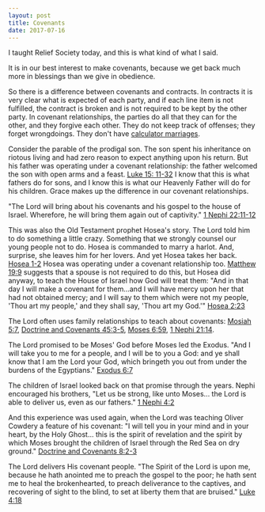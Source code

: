 ```yaml
---
layout: post
title: Covenants
date: 2017-07-16
---
```


I taught Relief Society today, and this is what kind of what I said.  

It is in our best interest to make covenants, because we get back much more in blessings than we give in obedience.  

So there is a difference between covenants and contracts.  In contracts it is very clear what is expected of each party, and if each line item is not fulfilled, the contract is broken and is not required to be kept by the other party. In covenant relationships, the parties do all that they can for the other, and they forgive each other.  They do not keep track of offenses; they forget wrongdoings.  They don't have [calculator marriages](https://speeches.byu.edu/talks/brent-d-slife_experience-love-limitations-psychological-explanation/).

Consider the parable of the prodigal son.  The son spent his inheritance on riotous living and had zero reason to expect anything upon his return.  But his father was operating under a covenant relationship: the father welcomed the son with open arms and a feast. [Luke 15: 11-32](https://www.lds.org/scriptures/nt/luke/15.11-32) I know that this is what fathers do for sons, and I know this is what our Heavenly Father will do for his children.  Grace makes up the difference in our covenant relationships.

"The Lord will bring about his covenants and his gospel to the house of Israel. Wherefore, he will bring them again out of captivity." [1 Nephi 22:11-12](https://www.lds.org/scriptures/bofm/1-ne/22.11-12)

This was also the Old Testament prophet Hosea's story.  The Lord told him to do something a little crazy.  Something that we strongly counsel our young people not to do. Hosea is commanded to marry a harlot. And, surprise, she leaves him for her lovers. And yet Hosea takes her back. [Hosea 1-2](https://www.lds.org/scriptures/ot/hosea/1?lang=eng)  Hosea was operating under a covenant relationship too. [Matthew 19:9](https://www.lds.org/scriptures/nt/matt/19.9?lang=eng) suggests that a spouse is not required to do this, but Hosea did anyway, to teach the House of Israel how God will treat them: "And in that day I will make a covenant for them...and I will have mercy upon her that had not obtained mercy; and I will say to them which were not my people, 'Thou art my people,' and they shall say, 'Thou art my God.'" [Hosea 2:23](https://www.lds.org/scriptures/ot/hosea/2.23?lang=eng)

The Lord often uses family relationships to teach about covenants: [Mosiah 5:7](https://www.lds.org/scriptures/bofm/mosiah/5.7), [Doctrine and Covenants 45:3-5](https://www.lds.org/scriptures/dc-testament/dc/45.3-5), [Moses 6:59](https://www.lds.org/scriptures/pgp/moses/6.59), [1 Nephi 21:14](https://www.lds.org/scriptures/bofm/1-ne/21.14-16).

The Lord promised to be Moses' God before Moses led the Exodus.  "And I will take you to me for a people, and I will be to you a God: and ye shall know that I am the Lord your God, which bringeth you out from under the burdens of the Egyptians." [Exodus 6:7](https://www.lds.org/scriptures/ot/ex/6.7?lang=eng#6)

The children of Israel looked back on that promise through the years. Nephi encouraged his brothers, "Let us be strong, like unto Moses... the Lord is able to deliver us, even as our fathers." [1 Nephi 4:2](https://www.lds.org/scriptures/bofm/1-ne/4.12?lang=eng)

And this experience was used again, when the Lord was teaching Oliver Cowdery a feature of his covenant: "I will tell you in your mind and in your heart, by the Holy Ghost... this is the spirit of revelation and the spirit by which Moses brought the children of Israel through the Red Sea on dry ground." [Doctrine and Covenants 8:2-3](https://www.lds.org/scriptures/dc-testament/dc/8.2-3?lang=eng) 

The Lord delivers His covenant people.  "The Spirit of the Lord is upon me, because he hath anointed me to preach the gospel to the poor; he hath sent me to heal the brokenhearted, to preach deliverance to the captives, and recovering of sight to the blind, to set at liberty them that are bruised." [Luke 4:18](https://www.lds.org/scriptures/nt/luke/4.18)
